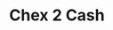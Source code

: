 ---
title: Chex 2 Cash
slug: chex-2-cash
updated-on: '2024-05-30T13:44:31.749Z'
created-on: '2024-05-30T13:41:46.671Z'
published-on: '2024-05-30T13:54:32.469Z'
f_city-state-2:
- cms/city/camden-ar.md
- cms/city/benton-ar.md
- cms/city/texarkana-ar.md
- cms/city/malvern-ar.md
- cms/city/el-dorado-ar.md
f_locations:
- cms/payday-loan/chex-2-cash-14923.md
- cms/payday-loan/chex-2-cash-14924.md
- cms/payday-loan/chex-2-cash-14925.md
- cms/payday-loan/chex-2-cash-14926.md
- cms/payday-loan/chex-2-cash-14927.md
f_states:
- cms/state/arkansas.md
layout: '[company].html'
tags: company
---